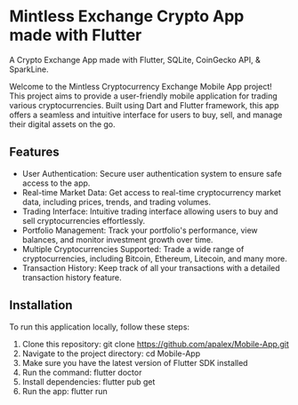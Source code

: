 # Mintless Exchange Crypto App made with Flutter
A Crypto Exchange App made with Flutter, SQLite, CoinGecko API, & SparkLine.

Welcome to the Mintless Cryptocurrency Exchange Mobile App project! This project aims to provide a user-friendly mobile application for trading various cryptocurrencies. Built using Dart and Flutter framework, this app offers a seamless and intuitive interface for users to buy, sell, and manage their digital assets on the go.

## Features

- User Authentication: Secure user authentication system to ensure safe access to the app.
- Real-time Market Data: Get access to real-time cryptocurrency market data, including prices, trends, and trading volumes.
- Trading Interface: Intuitive trading interface allowing users to buy and sell cryptocurrencies effortlessly.
- Portfolio Management: Track your portfolio's performance, view balances, and monitor investment growth over time.
- Multiple Cryptocurrencies Supported: Trade a wide range of cryptocurrencies, including Bitcoin, Ethereum, Litecoin, and many more.
- Transaction History: Keep track of all your transactions with a detailed transaction history feature.

## Installation

To run this application locally, follow these steps:

1. Clone this repository: git clone https://github.com/apalex/Mobile-App.git
2. Navigate to the project directory: cd Mobile-App
3. Make sure you have the latest version of Flutter SDK installed
4. Run the command: flutter doctor
5. Install dependencies: flutter pub get
6. Run the app: flutter run
